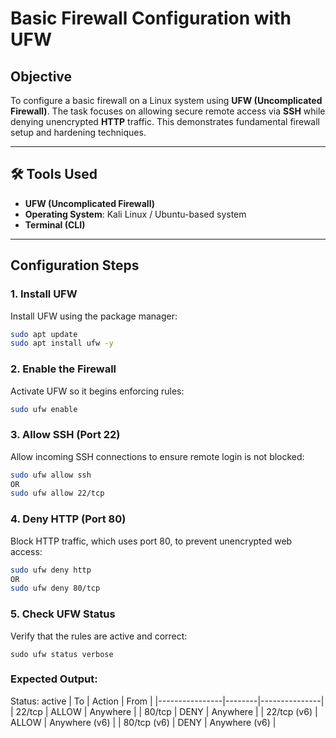 # Basic Firewall Configuration with UFW

## Objective

To configure a basic firewall on a Linux system using **UFW (Uncomplicated Firewall)**. The task focuses on allowing secure remote access via **SSH** while denying unencrypted **HTTP** traffic. This demonstrates fundamental firewall setup and hardening techniques.

---

## 🛠️ Tools Used

- **UFW (Uncomplicated Firewall)**
- **Operating System**: Kali Linux / Ubuntu-based system
- **Terminal (CLI)**

---

## Configuration Steps

### 1. Install UFW

Install UFW using the package manager:

```bash
sudo apt update
sudo apt install ufw -y
```
### 2. Enable the Firewall
Activate UFW so it begins enforcing rules:

```bash
sudo ufw enable
```
### 3. Allow SSH (Port 22)
Allow incoming SSH connections to ensure remote login is not blocked:

```bash
sudo ufw allow ssh
OR
sudo ufw allow 22/tcp
```
### 4. Deny HTTP (Port 80)
Block HTTP traffic, which uses port 80, to prevent unencrypted web access:

```bash
sudo ufw deny http
OR
sudo ufw deny 80/tcp
```
### 5. Check UFW Status
Verify that the rules are active and correct:
``` 
sudo ufw status verbose
```
### Expected Output:
Status: active
| To             | Action | From          |
|----------------|--------|---------------|
| 22/tcp         | ALLOW  | Anywhere      |
| 80/tcp         | DENY   | Anywhere      |
| 22/tcp (v6)    | ALLOW  | Anywhere (v6) |
| 80/tcp (v6)    | DENY   | Anywhere (v6) |

